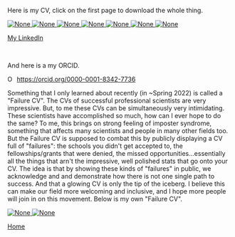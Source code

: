 Here is my CV, click on the first page to download the whole thing.

<!--<a href="./updatedCV.png" download>
  <img src="./updatedCV.png" alt="None">
</a>-->

<a href="./cv_stuff/LubinCV_July2022.pdf" download>
  <img src="./cv_stuff/CV1.png" alt="None">
  <img src="./cv_stuff/CV2.png" alt="None">
  <img src="./cv_stuff/CV3.png" alt="None">
  <img src="./cv_stuff/CV4.png" alt="None">
  <img src="./cv_stuff/CV5.png" alt="None">
  <img src="./cv_stuff/CV6.png" alt="None">
  <img src="./cv_stuff/CV7.png" alt="None">

</a>


<!--
<a
  <img src="./cv_stuff/CV2.png" alt="None">
</a>

<a
  <img src="./cv_stuff/CV3.png" alt="None">
</a>

<a
  <img src="./cv_stuff/CV4.png" alt="None">
</a>
-->

<br>

[My LinkedIn](https://www.linkedin.com/in/jack-lubin-6647a5105)

<br>

And here is a my ORCID.

<div itemscope itemtype="https://schema.org/Person"><a itemprop="sameAs" content="https://orcid.org/0000-0001-8342-7736" href="https://orcid.org/0000-0001-8342-7736" target="orcid.widget" rel="me noopener noreferrer" style="vertical-align:top;"><img src="https://orcid.org/sites/default/files/images/orcid_16x16.png" style="width:1em;margin-right:.5em;" alt="ORCID iD icon">https://orcid.org/0000-0001-8342-7736</a></div>

Something that I only learned about recently (in ~Spring 2022) is called a "Failure CV". The CVs of successful professional scientists are very impressive. But, to me these CVs can be simultaneously very intimidating. These scientists have accomplished so much, how can I ever hope to do the same? To me, this brings on strong feeling of imposter syndrome, something that affects many scientists and people in many other fields too. But the Failure CV is supposed to combat this by publicly displaying a CV full of "failures": the schools you didn't get accepted to, the fellowships/grants that were denied, the missed opportunities...essentially all the things that arn't the impressive, well polished stats that go onto your CV. The idea is that by showing these kinds of "failures" in public, we acknowledge and and demonstrate how there is not one single path to success. And that a glowing CV is only the tip of the iceberg. I believe this can make our field more welcoming and inclusive, and I hope more people will join in on this movement. Below is my own "Failure CV".

<a href="./cv_stuff/MyFailureCV.pdf" download>
  <img src="./cv_stuff/FCV1.png" alt="None">
  <img src="./cv_stuff/FCV2.png" alt="None">

</a>








[Home](./)
